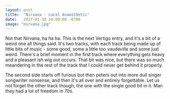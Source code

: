 ```yaml
---
layout: post
title:  "Nirvana - Local Anaesthetic"
date:   2017-01-30 19:00:00 -0700
image: "nirvana.jpg"
---
```


Not that Nirvana, ha ha ha. This is the next Vertigo entry, and it's a bit of a weird one all things said.
It's two tracks, with each track being made up of little bits of music - some good, some a little too
vaudeville and some just weird. There's a brief moment in the first track where everything gets heavy
and a pleasant ish wig out occurs. That bit was nice, but there was so much meandering in the rest of the track
that I could never get behind it properly.

The second side starts off furious but then peters out into more dull singer songwriter nonsense, and then
it's all over and entirely forgettable. Let us not forget the other track though, the one with the single
good bit in it. Man they had a lot of freedom in 70s.